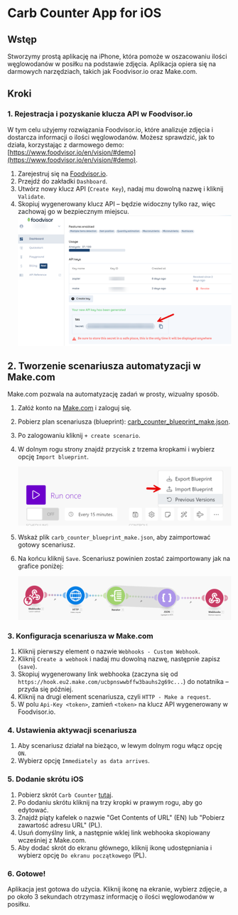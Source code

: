 # Carb Counter App for iOS

## Wstęp
Stworzymy prostą aplikację na iPhone, która pomoże w oszacowaniu ilości węglowodanów w posiłku na podstawie zdjęcia. Aplikacja opiera się na darmowych narzędziach, takich jak Foodvisor.io oraz Make.com.

## Kroki

### 1. Rejestracja i pozyskanie klucza API w Foodvisor.io
W tym celu użyjemy rozwiązania Foodvisor.io, które analizuje zdjęcia i dostarcza informacji o ilości węglowodanów. Możesz sprawdzić, jak to działa, korzystając z darmowego demo: [https://www.foodvisor.io/en/vision/#demo](https://www.foodvisor.io/en/vision/#demo).

1. Zarejestruj się na [Foodvisor.io](https://www.foodvisor.io).
2. Przejdź do zakładki `Dashboard`.
3. Utwórz nowy klucz API (`Create Key`), nadaj mu dowolną nazwę i kliknij `Validate`.
4. Skopiuj wygenerowany klucz API – będzie widoczny tylko raz, więc zachowaj go w bezpiecznym miejscu.
![Foodvisor](./img/foodvisor.png)


## 2. Tworzenie scenariusza automatyzacji w Make.com

Make.com pozwala na automatyzację zadań w prosty, wizualny sposób.

1. Załóż konto na [Make.com](https://www.make.com) i zaloguj się.
2. Pobierz plan scenariusza (blueprint): [carb_counter_blueprint_make.json](./carb_counter_blueprint_make.json).
3. Po zalogowaniu kliknij `+ create scenario`.
4. W dolnym rogu strony znajdź przycisk z trzema kropkami i wybierz opcję `Import blueprint`.

   ![Import blueprint in Make](./img/make_import.png)

5. Wskaż plik `carb_counter_blueprint_make.json`, aby zaimportować gotowy scenariusz.
6. Na końcu kliknij `Save`. Scenariusz powinien zostać zaimportowany jak na grafice poniżej:

   ![Scenariusz Make](./img/make_scenario.png)

### 3. Konfiguracja scenariusza w Make.com

1. Kliknij pierwszy element o nazwie `Webhooks - Custom Webhook`.
2. Kliknij `Create a webhook` i nadaj mu dowolną nazwę, następnie zapisz (`save`).
3. Skopiuj wygenerowany link webhooka (zaczyna się od `https://hook.eu2.make.com/ucbpnswwbffw3bauhs2g69c...`) do notatnika – przyda się później.
4. Kliknij na drugi element scenariusza, czyli `HTTP - Make a request`.
5. W polu `Api-Key <token>`, zamień `<token>` na klucz API wygenerowany w Foodvisor.io.

### 4. Ustawienia aktywacji scenariusza

1. Aby scenariusz działał na bieżąco, w lewym dolnym rogu włącz opcję `ON`.
2. Wybierz opcję `Immediately as data arrives`.

### 5. Dodanie skrótu iOS

1. Pobierz skrót `Carb Counter` [tutaj](https://www.icloud.com/shortcuts/69af5b591382461c8b0f4e2d6ffbe229).
2. Po dodaniu skrótu kliknij na trzy kropki w prawym rogu, aby go edytować.
3. Znajdź piąty kafelek o nazwie "Get Contents of URL" (EN) lub "Pobierz zawartość adresu URL" (PL).
4. Usuń domyślny link, a następnie wklej link webhooka skopiowany wcześniej z Make.com.
5. Aby dodać skrót do ekranu głównego, kliknij ikonę udostępniania i wybierz opcję `Do ekranu początkowego` (PL).

### 6. Gotowe!

Aplikacja jest gotowa do użycia. Kliknij ikonę na ekranie, wybierz zdjęcie, a po około 3 sekundach otrzymasz informację o ilości węglowodanów w posiłku.
